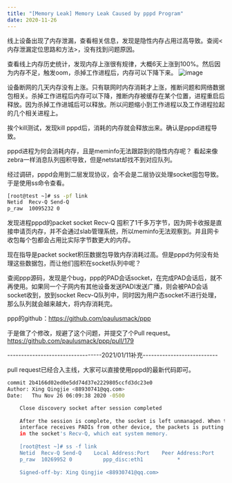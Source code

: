 ```yaml
---
title: "[Memory Leak] Memory Leak Caused by pppd Program"
date: 2020-11-26
---
```

线上设备出现了内存泄漏，查看相关信息，发现是隐性内存占用过高导致。查阅<内存泄漏定位思路和方法>，没有找到问题原因。

查看线上内存历史统计，发现内存上涨很有规律，大概6天上涨到100%。然后因为内存不足，触发oom，杀掉工作进程后，内存可以下降下来。
![image](https://github.com/user-attachments/assets/692c5a37-9459-4db0-8399-341282217085)


设备断网的几天内存没有上涨。只有联网时内存消耗才上涨，推断问题和网络数据包相关。杀掉工作进程后内存可以下降，推断内存被缓存在某个位置，进程重启后释放。因为杀掉工作进城后可以释放。所以问题缩小到工作进程以及工作进程拉起的几个相关进程上。

挨个kill测试，发现kill pppd后，消耗的内存就会释放出来。确认是pppd进程导致。

pppd进程为何会消耗内存，且是meminfo无法跟踪到的隐性内存呢？ 看起来像zebra一样消息队列囤积导致，但是netstat却找不到对应队列。

经过调研，pppd会用到二层发现协议，会不会是二层协议处理socket囤包导致。于是使用ss命令查看。

```bash
[root@test ~]# ss -pf link
Netid  Recv-Q Send-Q                                                                                          Local Address:Port                                                                                                           Peer Address:Port                
p_raw  10095232 0                                                                                                    ppp_disc:eth1                                                                                                                       *                      users:(("pppd",pid=17865,fd=10))
```

发现进程pppd的packet socket Recv-Q 囤积了1千多万字节，因为网卡收报是直接申请页内存，并不会通过slab管理系统，所以meminfo无法观察到。并且网卡收包每个包都会占用比实际字节数更大的内存。

现在指导是packet socket积压数据包导致内存消耗过高。但是pppd为何没有处理这些数据包，而让他们囤积在socket队列中呢？

查阅ppp源码，发现是个bug，ppp的PAD会话socket，在完成PAD会话后，就不再使用。如果同一个子网内有其他设备发送PADI发送广播，则会被PAD会话socket收到，放到socket Recv-Q队列中，同时因为用户态socket不进行处理，那么队列就会越来越大，将内存消耗完。

ppp的github：https://github.com/paulusmack/ppp

于是做了个修改，规避了这个问题，并提交了个Pull request。
https://github.com/paulusmack/ppp/pull/179

----------------------------------2021/01/11补充---------------------------

pull request已经合入主线，大家可以直接使用pppd的最新代码即可。

```bash
commit 2b4166d02ed0e5dd74d37e2229805ccfd3dc23e0
Author: Xing Qingjie <88930741@qq.com>
Date:   Thu Nov 26 06:09:38 2020 -0500

    Close discovery socket after session completed
    
    After the session is complete, the socket is left unmanaged. When the
    interface receives PADIs from other device, the packets is putting
    in the socket's Recv-Q, which eat system memory.
    
    [root@test ~]# ss -f link
    Netid  Recv-Q Send-Q    Local Address:Port    Peer Address:Port
    p_raw  10269952 0          ppp_disc:eth1           *
    
    Signed-off-by: Xing Qingjie <88930741@qq.com>

```
